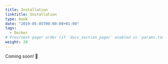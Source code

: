 ```yaml
---
title: Installation
linktitle: Installation
type: book
date: "2019-05-05T00:00:00+01:00"
tags:
  - Docker
# Prev/next pager order (if `docs_section_pager` enabled in `params.toml`)
weight: 20
---
```


Coming soon! :busstop:
